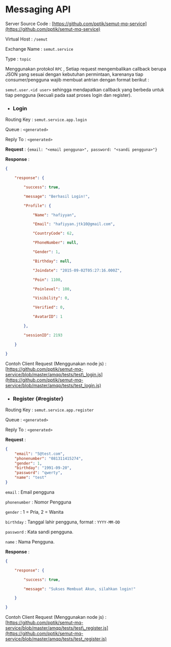# Messaging API

Server Source Code : [https://github.com/pptik/semut-mq-service](https://github.com/pptik/semut-mq-service)

Virtual Host : `/semut`

Exchange Name : `semut.service`

Type : `topic`

Menggunakan protokol `RPC` , Setiap request mengembalikan callback berupa JSON yang sesuai dengan kebutuhan permintaan, karenanya tiap consumer/pengguna wajib membuat antrian dengan format berikut :

`semut.user.<id user>` sehingga mendapatkan callback yang berbeda untuk tiap pengguna \(kecuali pada saat proses login dan register\).

* ### Login

Routing Key : `semut.service.app.login`

Queue : `<generated>`

Reply To :  `<generated>`

**Request** : `{email: "<email pengguna>", password: "<sandi pengguna>"}`

**Response** :

```json
{

    "response": {

        "success": true,

        "message": "Berhasil Login!",

        "Profile": {

            "Name": "hafiyyan",

            "Email": "hafiyyan.jtk10@gmail.com",

            "CountryCode": 62,

            "PhoneNumber": null,

            "Gender": 1,

            "Birthday": null,

            "Joindate": "2015-09-02T05:27:16.000Z",

            "Poin": 1100,

            "Poinlevel": 100,

            "Visibility": 0,

            "Verified": 0,

            "AvatarID": 1

        },

        "sessionID": 2193

    }

}
```

Contoh Client Request \(Menggunakan node js\) : [https://github.com/pptik/semut-mq-service/blob/master/amqp/tests/test\_login.js](https://github.com/pptik/semut-mq-service/blob/master/amqp/tests/test_login.js)

* ### Register {#register}

Routing Key : `semut.service.app.register`

Queue : `<generated>`

Reply To :  `<generated>`

**Request** :

```json
{
    "email": "5@test.com",
    "phonenumber": "081311415274",
    "gender": 1,
    "birthday": "1991-09-20",
    "password": "qwerty",
    "name": "test"
}
```

`email` : Email pengguna

`phonenumber` : Nomor Pengguna

`gender` : 1 = Pria, 2 = Wanita

`birthday` : Tanggal lahir pengguna, format : `YYYY-MM-DD`

`password` : Kata sandi pengguna.

`name` : Nama Pengguna.

**Response** :

```json
{

    "response": {

        "success": true,

        "message": "Sukses Membuat Akun, silahkan login!"

    }

}
```

Contoh Client Request \(Menggunakan node js\) : [https://github.com/pptik/semut-mq-service/blob/master/amqp/tests/test\_register.js](https://github.com/pptik/semut-mq-service/blob/master/amqp/tests/test_register.js)

